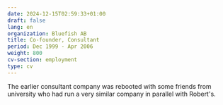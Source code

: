 ```yaml
---
date: 2024-12-15T02:59:33+01:00
draft: false
lang: en
organization: Bluefish AB
title: Co-founder, Consultant
period: Dec 1999 - Apr 2006
weight: 800
cv-section: employment
type: cv
---
```


The earlier consultant company was rebooted with some friends from university who had run a very similar company in parallel with Robert's.
